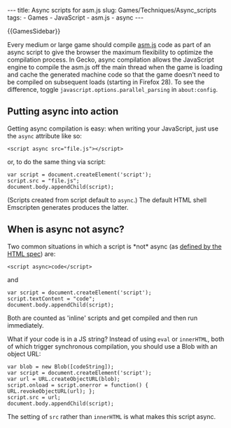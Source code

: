 --- title: Async scripts for asm.js slug: Games/Techniques/Async_scripts tags: - Games - JavaScript - asm.js - async ---

{{GamesSidebar}}

<span class="seoSummary">Every medium or large game should compile [asm.js](/en-US/docs/Games/Tools/asm.js) code as part of an async script to give the browser the maximum flexibility to optimize the compilation process. In Gecko, async compilation allows the JavaScript engine to compile the asm.js off the main thread when the game is loading and cache the generated machine code so that the game doesn't need to be compiled on subsequent loads (starting in Firefox 28). To see the difference, toggle `javascript.options.parallel_parsing` in `about:config`.</span>

## Putting async into action

Getting async compilation is easy: when writing your JavaScript, just use the `async` attribute like so:

    <script async src="file.js"></script>

or, to do the same thing via script:

    var script = document.createElement('script');
    script.src = "file.js";
    document.body.appendChild(script);

(Scripts created from script default to `async`.) The default HTML shell Emscripten generates produces the latter.

## When is async not async?

Two common situations in which a script is \*not\* async (as [defined by the HTML spec](https://www.w3.org/TR/html5/scripting-1.html)) are:

    <script async>code</script>

and

    var script = document.createElement('script');
    script.textContent = "code";
    document.body.appendChild(script);

Both are counted as 'inline' scripts and get compiled and then run immediately.

What if your code is in a JS string? Instead of using `eval` or `innerHTML`, both of which trigger synchronous compilation, you should use a Blob with an object URL:

    var blob = new Blob([codeString]);
    var script = document.createElement('script');
    var url = URL.createObjectURL(blob);
    script.onload = script.onerror = function() { URL.revokeObjectURL(url); };
    script.src = url;
    document.body.appendChild(script);

The setting of `src` rather than `innerHTML` is what makes this script async.
